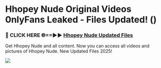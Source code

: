 # Hhopey Nude Original Videos 0nlyFans Leaked - Files Updated! ()

<h3>🔴 CLICK HERE 🌐==►► <a href="https://tinyurl.com/2p9ay9w9" rel="nofollow">Hhopey Nude Updated Files</a></h3>

Get Hhopey Nude and all content. Now you can access all videos and pictures of Hhopey Nude. New Updated Files 2025!

[![](https://i.imgur.com/KQgVmj3.gif)](https://tinyurl.com/2p9ay9w9)
